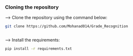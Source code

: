 ### Cloning the repository

--> Clone the repository using the command below:
```bash
git clone https://github.com/Mohanad014/Grade_Recognition
 
```
 
--> Install the requirements:
```bash 
pip install -r requirements.txt

```
